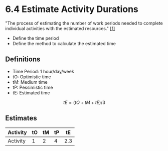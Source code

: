 # 6.4 Estimate Activity Durations

"The process of estimating the number of work periods needed to complete
individual activities with the estimated resources."
[[1]](../home.md#references)

- Define the time period
- Define the method to calculate the estimated time

## Definitions

- Time Period: 1 hour/day/week
- tO: Optimistic time
- tM: Medium time
- tP: Pessimistic time
- tE: Estimated time

```math
tE = (tO + tM + tE) / 3
```

## Estimates

| Activity | tO  | tM  | tP  | tE  |
| -------- | --- | --- | --- | --- |
| Activity | 1   | 2   | 4   | 2.3 |
